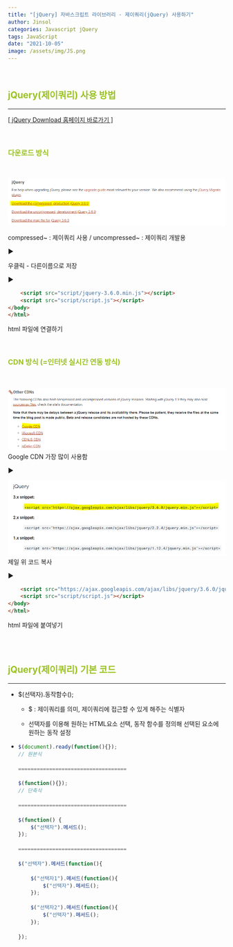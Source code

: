 ```yaml
---
title: "[jQuery] 자바스크립트 라이브러리 - 제이쿼리(jQuery) 사용하기"
author: Jinsol
categories: Javascript jQuery
tags: JavaScript
date: "2021-10-05"
image: /assets/img/JS.png
---
```


<br>

## <span style="color:#9bc322">jQuery(제이쿼리) 사용 방법</span>

<hr>

[[ jQuery Download 홈페이지 바로가기 ]](https://jquery.com/download/)

<br>

### <span style="color:#9bc322">다운로드 방식</span>

<br>

![](/assets/img/jq01.PNG)

compressed~ : 제이쿼리 사용 / uncompressed~ : 제이쿼리 개발용

▶

우클릭 - 다른이름으로 저장

▶

```html
    <script src="script/jquery-3.6.0.min.js"></script>
    <script src="script/script.js"></script>
</body>
</html>
```

html 파일에 연결하기

<br>

### <span style="color:#9bc322">CDN 방식 (=인터넷 실시간 연동 방식)</span>

<br>

![](/assets/img/jq02.PNG)
Google CDN 가장 많이 사용함

▶

![](/assets/img/jq03.PNG)
제일 위 코드 복사

▶

```html
    <script src="https://ajax.googleapis.com/ajax/libs/jquery/3.6.0/jquery.min.js"></script>
    <script src="script/script.js"></script>
</body>
</html>
```

html 파일에 붙여넣기

<br><br>

## <span style="color:#9bc322">jQuery(제이쿼리) 기본 코드</span>

<hr>

- $(선택자).동작함수();

    - $ : 제이쿼리를 의미, 제이쿼리에 접근할 수 있게 해주는 식별자

    - 선택자를 이용해 원하는 HTML요소 선택, 동작 함수를 정의해 선택된 요소에 원하는 동작 설정

-   ```javascript
    $(document).ready(function(){}); 
    // 원본식

    ===================================

    $(function(){});
    // 단축식

    ===================================

    $(function() { 
        $("선택자").메서드();
    });

    ===================================

    $("선택자").메서드(function(){ 

        $("선택자1").메서드(function(){ 
            $("선택자").메서드();
        });

        $("선택자2").메서드(function(){ 
            $("선택자").메서드();
        });

    });
    ```